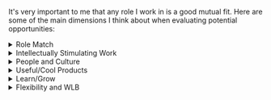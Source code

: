 It's very important to me that any role I work in is a good mutual fit.
Here are some of the main dimensions I think about when evaluating potential opportunities:

<details>
<summary>Role Match</summary>
There should be a way for (what I'm good at (underline this) + what I want to do: DS,PM,MLE,SWE) to have significant value to the business.

I'm not opposed to roles where my responsibilities are more typical of a PM or SWE if it's clear to both me and the company that I can still do a good job.

There are a lot of companies out there doing cool stuff but the nature of their business doesn't really leave a way for me to contribute meaningfully. 

I've talked to many companies where this was the case, could've saved both parties a lot of time.

What I'm good at: Machine Learning, Statistics, Programming (<a href="article_other.html?id=skills/python">Python</a>, SQL), 
Non-technical: Communication, Data Analysis, XFN Collaboration

</details>
<details>
<summary>Intellectually Stimulating Work</summary>
While this is pretty closely related to the previous point, I wanted to highlight it separately to emphasize its importance.

The easiest way to motivate me is to have a way for me to work on stuff that excites me. To get a better sense of what kinds of problems interest me, you can read this post (underline) or check out the projects section of my website (link).
</details>
<details>
<summary>People and Culture</summary>
I want to work with people who are really good at what they do and will help me get better at what I want to do. This means talent-density matters but so does being empathetic and supportive (not just knowing what it takes to help me grow but actually being willing to put in the work to help me get there).

Brilliant jerks aren't really my vibe. I want to be around people who I can work with without it feeling like a chore, who are nice and easy to talk to.

Other traits that come to mind: reliable, curious, organized, ambitious, good communicators, proactive
</details>

<details>
<summary>Useful/Cool Products</summary>

It'd be nice to be able to work somewhere where I can help people. This doesn't necessary mean curing cancer - even just contributing to a product that contributes positively to people's lives and that they enjoy using is fulfilling for me.

In other words, if someone asks me: "Why does your work matter?", I should be able to give a clear and concise answer.

A non-exhaustive list of things that I think fall in this category: Google Maps, Letterboxd, Notion, Reddit, Wikipedia, StockClubs, Material Security, Alma, Swiftly, WorkWhile, Spotify

More broadly, my interests include transit/mobility, personal finance, human connection, healthcare, climate, education, trust and safety, recruiting (helping people find jobs), productivity-enhancing tools, and more.

Check out this link to see some more detailed notes on how I think about this dimension.
# On socially valuable jobs

</details>

<details>
<summary>Learn/Grow</summary>
...

I'd like to have opportunities to learn and grow. 
What's the path to getting better at what I do and learning new skills?

As I get more tenured, people management/leadership. 

Both in my current role and in many of my personal projects, I've found that I can be more effective by leveraging the strengths of others. A role in which I'm in a position to do more than just my own thing would be great. (TikTok MARS example project)
</details>

<details>
<summary>Flexibility and WLB</summary>

Flexibility in terms of what I can work on and when/where I work. I should have some say in what I work on. Top-down management thumbs down.

Similarly, I don't want my time to be micro-managed. There will be some days where I'm more energized and can get a lot done, and some days where I'm not. As long as I'm getting stuff done and I'm always available whenever I'm needed, I'd prefer not to have arbitrary schedule restrictions on top of that.


I don't mind working hard and I'd like to be in a place where I care enough about what I'm doing to want to work hard. At the same time though, I also want to have the ability to pursue both intellectual and recreational interests outside of work, and spend meaningful time with the people I care about.

</details>

 </details>